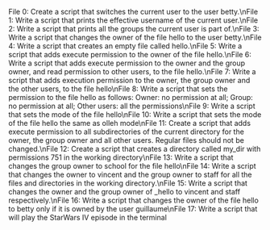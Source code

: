 File 0: Create a script that switches the current user to the user betty.\nFile 1: Write a script that prints the effective username of the current user.\nFile 2: Write a script that prints all the groups the current user is part of.\nFile 3: Write a script that changes the owner of the file hello to the user betty.\nFile 4: Write a script that creates an empty file called hello.\nFile 5: Write a script that adds execute permission to the owner of the file hello.\nFile 6: Write a script that adds execute permission to the owner and the group owner, and read permission to other users, to the file hello.\nFile 7: Write a script that adds execution permission to the owner, the group owner and the other users, to the file hello\nFile 8: Write a script that sets the permission to the file hello as follows: Owner: no permission at all; Group: no permission at all; Other users: all the permissions\nFile 9: Write a script that sets the mode of the file hello\nFile 10: Write a script that sets the mode of the file hello the same as olleh mode\nFile 11: Create a script that adds execute permission to all subdirectories of the current directory for the owner, the group owner and all other users. Regular files should not be changed.\nFile 12: Create a script that creates a directory called my_dir with permissions 751 in the working directory\nFile 13: Write a script that changes the group owner to school for the file hello\nFile 14: Write a script that changes the owner to vincent and the group owner to staff for all the files and directories in the working directory.\nFile 15: Write a script that changes the owner and the group owner of _hello to vincent and staff respectively.\nFile 16: Write a script that changes the owner of the file hello to betty only if it is owned by the user guillaume\nFile 17: Write a script that will play the StarWars IV episode in the terminal
